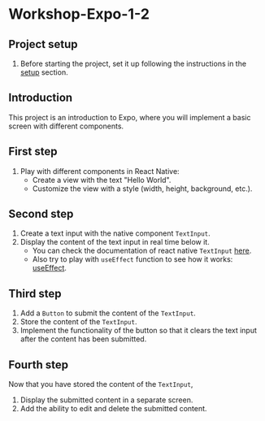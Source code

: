 # Workshop-Expo-1-2

## Project setup

1. Before starting the project, set it up following the instructions in the [setup](./SETUP.md) section.

## Introduction

This project is an introduction to Expo, where you will implement a basic screen with different components.

## First step

1. Play with different components in React Native:
   - Create a view with the text "Hello World".
   - Customize the view with a style (width, height, background, etc.).

## Second step

1. Create a text input with the native component `TextInput`.
2. Display the content of the text input in real time below it.
   - You can check the documentation of react native `TextInput` [here](https://reactnative.dev/docs/textinput).
   - Also try to play with `useEffect` function to see how it works: [useEffect](https://reactjs.org/docs/hooks-effect.html).

## Third step

1. Add a `Button` to submit the content of the `TextInput`.
2. Store the content of the `TextInput`.
3. Implement the functionality of the button so that it clears the text input after the content has been submitted.

## Fourth step

Now that you have stored the content of the `TextInput`,

1. Display the submitted content in a separate screen.
2. Add the ability to edit and delete the submitted content.
